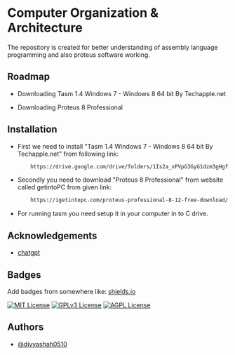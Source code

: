 
# Computer Organization & Architecture

The repository is created for better understanding of assembly language programming and also proteus software working.


## Roadmap

- Downloading Tasm 1.4 Windows 7 - Windows 8 64 bit By Techapple.net

- Downloading Proteus 8 Professional


## Installation

- First we need to install "Tasm 1.4 Windows 7 - Windows 8 64 bit By Techapple.net" from following link:

    ```bash
        https://drive.google.com/drive/folders/1Is2a_xPVpG3GyG1dzm3gHgfupTzr7kJa?usp=sharing
    ```
- Secondly you need to download "Proteus 8 Professional" from website called getintoPC from given link:

    ```bash
        https://igetintopc.com/proteus-professional-8-12-free-download/
    ```
- For running tasm you need setup it in your computer in to C drive.
## Acknowledgements

 - [chatgpt](https://chat.openai.com/)



## Badges

Add badges from somewhere like: [shields.io](https://shields.io/)

[![MIT License](https://img.shields.io/badge/License-MIT-green.svg)](https://choosealicense.com/licenses/mit/)
[![GPLv3 License](https://img.shields.io/badge/License-GPL%20v3-yellow.svg)](https://opensource.org/licenses/)
[![AGPL License](https://img.shields.io/badge/license-AGPL-blue.svg)](http://www.gnu.org/licenses/agpl-3.0)


## Authors

- [@divyashah0510](https://www.github.com/divyashah0510)

